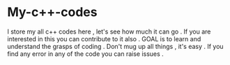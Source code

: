 # My-c++-codes
I store my all c++ codes here , let's see how much it can go .
If you are interested in this you can contribute to it also .
GOAL is to learn and understand the grasps of coding .
Don't mug up all things , it's easy .
If you find any error in any of the code you can raise issues .
